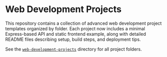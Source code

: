 # Web Development Projects

This repository contains a collection of advanced web development project templates organized by folder. Each project now includes a minimal Express-based API and static frontend example, along with detailed README files describing setup, build steps, and deployment tips.

See the [`web-development-projects`](./web-development-projects) directory for all project folders.
